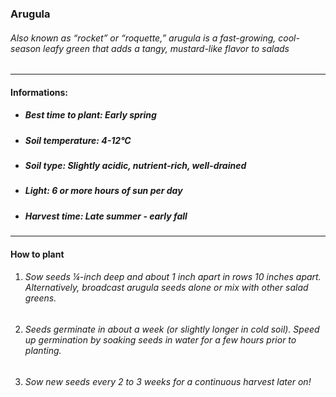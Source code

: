 ### Arugula

###### Also known as “rocket” or “roquette,” arugula is a fast-growing, cool-season leafy green that adds a tangy, mustard-like flavor to salads

---

#### Informations:

- ##### Best time to plant: Early spring
- ##### Soil temperature: 4-12°C
- ##### Soil type: Slightly acidic, nutrient-rich, well-drained
- ##### Light: 6 or more hours of sun per day
- ##### Harvest time: Late summer - early fall

---

#### How to plant

1. ###### Sow seeds ¼-inch deep and about 1 inch apart in rows 10 inches apart. Alternatively, broadcast arugula seeds alone or mix with other salad greens.
2. ###### Seeds germinate in about a week (or slightly longer in cold soil). Speed up germination by soaking seeds in water for a few hours prior to planting.
3. ###### Sow new seeds every 2 to 3 weeks for a continuous harvest later on!